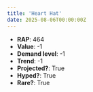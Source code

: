 ```yaml
---
title: 'Heart Hat'
date: 2025-08-06T00:00:00Z
---
```

- **RAP**: 464
- **Value**: -1
- **Demand level**: -1
- **Trend**: -1
- **Projected?**: True
- **Hyped?**: True
- **Rare?**: True
